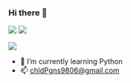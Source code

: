 ### Hi there 👋

<img src="https://img.shields.io/badge/Python-3766AB?style=flat-square&logo=Python&logoColor=white"/>
<img src="https://img.shields.io/badge/html5-E34F26?style=for-the-badge&logo=html5&logoColor=white">


<img src="https://github-readme-stats-git-masterrstaa-rickstaa.vercel.app/api?username=ef4555"/></a>

- 🌱 I’m currently learning Python
- 📫 chldPgns9806@gmail.com

